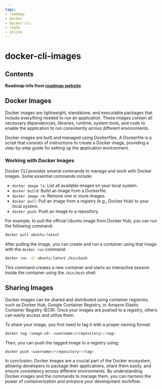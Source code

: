 ```yaml
---
tags:
- roadmap
- docker
- docker-cli
- ready
- online
---
```


# docker-cli-images

## Contents

__Roadmap info from [roadmap website](https://roadmap.sh/docker/docker-cli/images)__

## Docker Images

Docker images are lightweight, standalone, and executable packages that include everything needed to run an application. These images contain all necessary dependencies, libraries, runtime, system tools, and code to enable the application to run consistently across different environments.

Docker images are built and managed using Dockerfiles. A Dockerfile is a script that consists of instructions to create a Docker image, providing a step-by-step guide for setting up the application environment.

### Working with Docker Images

Docker CLI provides several commands to manage and work with Docker images. Some essential commands include:

* `docker image ls`: List all available images on your local system.
* `docker build`: Build an image from a Dockerfile.
* `docker image rm`: Remove one or more images.
* `docker pull`: Pull an image from a registry (e.g., Docker Hub) to your local system.
* `docker push`: Push an image to a repository.

For example, to pull the official Ubuntu image from Docker Hub, you can run the following command:

```bash
docker pull ubuntu:latest

```

After pulling the image, you can create and run a container using that image with the `docker run` command:

```bash
docker run -it ubuntu:latest /bin/bash

```

This command creates a new container and starts an interactive session inside the container using the `/bin/bash` shell.

## Sharing Images

Docker images can be shared and distributed using container registries, such as Docker Hub, Google Container Registry, or Amazon Elastic Container Registry (ECR). Once your images are pushed to a registry, others can easily access and utilize them.

To share your image, you first need to tag it with a proper naming format:

```bash
docker tag <image-id> <username>/<repository>:<tag>

```

Then, you can push the tagged image to a registry using:

```bash
docker push <username>/<repository>:<tag>

```

In conclusion, Docker images are a crucial part of the Docker ecosystem, allowing developers to package their applications, share them easily, and ensure consistency across different environments. By understanding Docker images and the commands to manage them, you can harness the power of containerization and enhance your development workflow.
